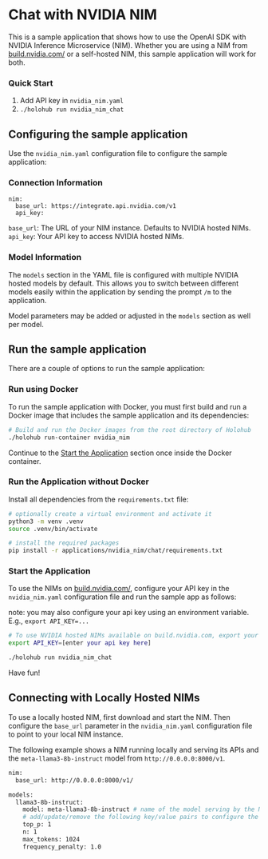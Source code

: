 # Chat with NVIDIA NIM

This is a sample application that shows how to use the OpenAI SDK with NVIDIA Inference Microservice (NIM). Whether you are using a NIM from [build.nvidia.com/](https://build.nvidia.com/) or a self-hosted NIM, this sample application will work for both.

### Quick Start

1. Add API key in `nvidia_nim.yaml`
2. `./holohub run nvidia_nim_chat`

## Configuring the sample application

Use the `nvidia_nim.yaml` configuration file to configure the sample application:

### Connection Information

```
nim:
  base_url: https://integrate.api.nvidia.com/v1
  api_key:

```

`base_url`: The URL of your NIM instance. Defaults to NVIDIA hosted NIMs.
`api_key`: Your API key to access NVIDIA hosted NIMs.

### Model Information

The `models` section in the YAML file is configured with multiple NVIDIA hosted models by default. This allows you to switch between different models easily within the application by sending the prompt `/m` to the application.

Model parameters may be added or adjusted in the `models` section as well per model.

## Run the sample application

There are a couple of options to run the sample application:

### Run using Docker

To run the sample application with Docker, you must first build and run a Docker image that includes the sample application and its dependencies:

```bash
# Build and run the Docker images from the root directory of Holohub
./holohub run-container nvidia_nim
```

Continue to the [Start the Application](#start-the-application) section once inside the Docker container.

### Run the Application without Docker

Install all dependencies from the `requirements.txt` file:

```bash
# optionally create a virtual environment and activate it
python3 -m venv .venv
source .venv/bin/activate

# install the required packages
pip install -r applications/nvidia_nim/chat/requirements.txt
```

### Start the Application

To use the NIMs on [build.nvidia.com/](https://build.nvidia.com/), configure your API key in the `nvidia_nim.yaml` configuration file and run the sample app as follows:

note: you may also configure your api key using an environment variable.
E.g., `export API_KEY=...`

```bash
# To use NVIDIA hosted NIMs available on build.nvidia.com, export your API key first
export API_KEY=[enter your api key here]

./holohub run nvidia_nim_chat
```

Have fun!

## Connecting with Locally Hosted NIMs

To use a locally hosted NIM, first download and start the NIM.
Then configure the `base_url` parameter in the `nvidia_nim.yaml` configuration file to point to your local NIM instance.

The following example shows a NIM running locally and serving its APIs and the `meta-llama3-8b-instruct` model from `http://0.0.0.0:8000/v1`.

```bash
nim:
  base_url: http://0.0.0.0:8000/v1/

models:
  llama3-8b-instruct:
    model: meta-llama3-8b-instruct # name of the model serving by the NIM
    # add/update/remove the following key/value pairs to configure the parameters for the model
    top_p: 1
    n: 1
    max_tokens: 1024
    frequency_penalty: 1.0
```
